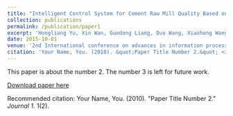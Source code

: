 ```yaml
---
title: "Intelligent Control System for Cement Raw Mill Quality Based on Online Analysis"
collection: publications
permalink: /publication/paper1
excerpt: 'Hongliang Yu, Xin Wan, Guodong Liang, Duo Wang, Xiaohong Wang'
date: 2015-10-01
venue: '2nd International conference on advances in information processing and communication technology'
citation: 'Your Name, You. (2010). &quot;Paper Title Number 2.&quot; <i>Journal 1</i>. 1(2).'
---
```

This paper is about the number 2. The number 3 is left for future work.

[Download paper here](http://academicpages.github.io/files/paper2.pdf)

Recommended citation: Your Name, You. (2010). "Paper Title Number 2." <i>Journal 1</i>. 1(2).
